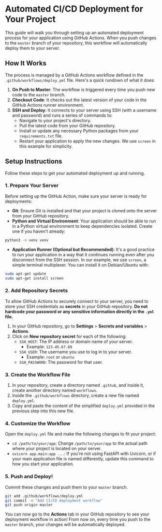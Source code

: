 # Automated CI/CD Deployment for Your Project

This guide will walk you through setting up an automated deployment process for your application using GitHub Actions. When you push changes to the `master` branch of your repository, this workflow will automatically deploy them to your server.

## How It Works

The process is managed by a GitHub Actions workflow defined in the `.github/workflows/deploy.yml` file. Here's a quick rundown of what it does:

1. **On Push to Master**: The workflow is triggered every time you push new code to the `master` branch.
2. **Checkout Code**: It checks out the latest version of your code in the GitHub Actions runner environment.
3. **SSH and Deploy**: It connects to your server using SSH (with a username and password) and runs a series of commands to:
   * Navigate to your project's directory.
   * Pull the latest code from your GitHub repository.
   * Install or update any necessary Python packages from your `requirements.txt` file.
   * Restart your application to apply the new changes. We use `screen` in this example for simplicity.

## Setup Instructions

Follow these steps to get your automated deployment up and running.

### 1. Prepare Your Server

Before setting up the GitHub Action, make sure your server is ready for deployments:

* **Git**: Ensure Git is installed and that your project is cloned onto the server from your GitHub repository.
* **Python and Virtual Environment**: Your application should be able to run in a Python virtual environment to keep dependencies isolated. Create one if you haven't already:

```bash
python3 -m venv venv
```

* **Application Runner (Optional but Recommended)**: It's a good practice to run your application in a way that it continues running even after you disconnect from the SSH session. In our example, we use `screen`, a simple terminal multiplexer. You can install it on Debian/Ubuntu with:

```bash
sudo apt-get update
sudo apt-get install screen
```

### 2. Add Repository Secrets

To allow GitHub Actions to securely connect to your server, you need to store your SSH credentials as **secrets** in your GitHub repository. **Do not hardcode your password or any sensitive information directly in the `.yml` file.**

1. In your GitHub repository, go to **Settings** > **Secrets and variables** > **Actions**.
2. Click on **New repository secret** for each of the following:
   * `SSH_HOST`: The IP address or domain name of your server.
     * Example: `123.45.67.89`
   * `SSH_USER`: The username you use to log in to your server.
     * Example: `root` or `ubuntu`
   * `SSH_PASSWORD`: The password for that user.

### 3. Create the Workflow File

1. In your repository, create a directory named `.github`, and inside it, create another directory named `workflows`.
2. Inside the `.github/workflows` directory, create a new file named `deploy.yml`.
3. Copy and paste the content of the simplified `deploy.yml` provided in the previous step into this new file.

### 4. Customize the Workflow

Open the `deploy.yml` file and make the following changes to fit your project:

* `cd /path/to/your/app`: Change `/path/to/your/app` to the actual path where your project is located on your server.
* `uvicorn app.main:app ...`: If you're not using FastAPI with Uvicorn, or if your main application file is named differently, update this command to how you start your application.

### 5. Push and Deploy!

Commit these changes and push them to your `master` branch.

```bash
git add .github/workflows/deploy.yml
git commit -m "Add CI/CD deployment workflow"
git push origin master
```

You can now go to the **Actions** tab in your GitHub repository to see your deployment workflow in action! From now on, every time you push to the `master` branch, your changes will be automatically deployed.
